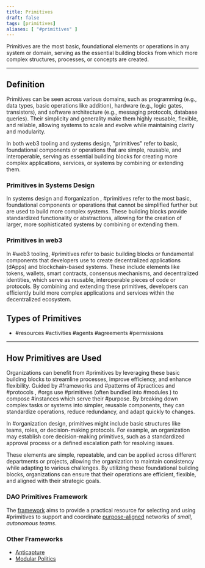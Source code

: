 ```yaml
---
title: Primitives
draft: false
tags: [primitives]
aliases: [ "#primitives" ]
---
```


Primitives are the most basic, foundational elements or operations in any system or domain, serving as the essential building blocks from which more complex structures, processes, or concepts are created.

---

## Definition

Primitives can be seen across various domains, such as programming (e.g., data types, basic operations like addition), hardware (e.g., logic gates, transistors), and software architecture (e.g., messaging protocols, database queries). Their simplicity and generality make them highly reusable, flexible, and reliable, allowing systems to scale and evolve while maintaining clarity and modularity.

In both web3 tooling and systems design, "primitives" refer to basic, foundational components or operations that are simple, reusable, and interoperable, serving as essential building blocks for creating more complex applications, services, or systems by combining or extending them.

### Primitives in Systems Design

In systems design and #organization , #primitives refer to the most basic, foundational components or operations that cannot be simplified further but are used to build more complex systems. These building blocks provide standardized functionality or abstractions, allowing for the creation of larger, more sophisticated systems by combining or extending them.

### Primitives in web3

In #web3 tooling, #primitives refer to basic building blocks or fundamental components that developers use to create decentralized applications (dApps) and blockchain-based systems. These include elements like tokens, wallets, smart contracts, consensus mechanisms, and decentralized identities, which serve as reusable, interoperable pieces of code or protocols. By combining and extending these primitives, developers can efficiently build more complex applications and services within the decentralized ecosystem.

## Types of Primitives

- #resources #activities #agents #agreements #permissions

---

## How Primitives are Used

Organizations can benefit from #primitives by leveraging these basic building blocks to streamline processes, improve efficiency, and enhance flexibility. Guided by #frameworks and #patterns of #practices and #protocols , #orgs use #primitives (often bundled into #modules ) to compose #instances which serve their #purpose. By breaking down complex tasks or systems into simpler, reusable components, they can standardize operations, reduce redundancy, and adapt quickly to changes.

In #organization design, primitives might include basic structures like teams, roles, or decision-making protocols. For example, an organization may establish core decision-making primitives, such as a standardized approval process or a defined escalation path for resolving issues. 

These elements are simple, repeatable, and can be applied across different departments or projects, allowing the organization to maintain consistency while adapting to various challenges. By utilizing these foundational building blocks, organizations can ensure that their operations are efficient, flexible, and aligned with their strategic goals.

### DAO Primitives Framework

The [framework](notes/dao-primitives/framework/framework.md) aims to provide a practical resource for selecting and using #primitives to support and coordinate [purpose-aligned](lexicon/Purpose.md) networks of *small, autonomous teams*. 

### Other Frameworks

- [Anticapture](library/Anticapture.md)
- [Modular Politics](library/Modular%20Politics.md)